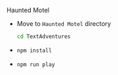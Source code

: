 Haunted Motel 

- Move to `Haunted Motel` directory
    ```sh
    cd TextAdventures
    ```

-   ```sh
    npm install
    ```
-   ```sh
    npm run play
    ```

